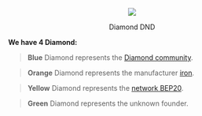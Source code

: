 <p align="center">
  <img src="https://diamonddnd.com/PWA/DND.png" />
</p>
<p align="center">Diamond DND</p>

**We have 4 Diamond:**

> **Blue** Diamond represents the [Diamond community](https://diamonddnd.com/).

> **Orange** Diamond represents the manufacturer [iron](https://iron.finance/).

> **Yellow** Diamond represents the [network BEP20](https://www.bnbchain.org/).

> **Green** Diamond represents the unknown founder.<br>



